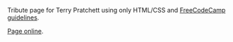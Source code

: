 Tribute page for Terry Pratchett using only HTML/CSS and [FreeCodeCamp guidelines](https://learn.freecodecamp.org/responsive-web-design/responsive-web-design-projects/build-a-tribute-page).

[Page online](https://codepen.io/alexanderwacc/full/WWzwKy).
